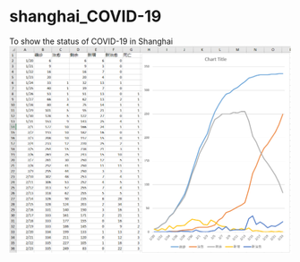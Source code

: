 # shanghai_COVID-19
To show the status of COVID-19 in Shanghai
![chart](https://github.com/soberl/shanghai_COVID-19/blob/master/chart_0224.png)
